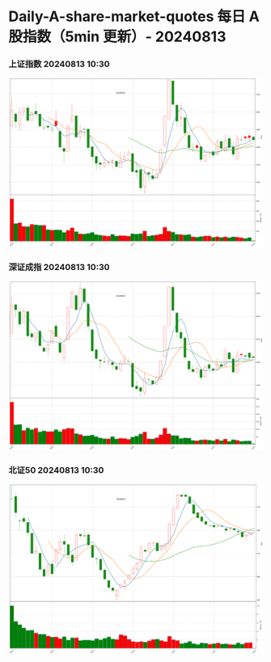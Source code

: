 
# Daily-A-share-market-quotes 每日 A 股指数（5min 更新）- 20240813

### 上证指数 20240813 10:30
![](./fig/2024/8/20240813-sh000001.png)

### 深证成指 20240813 10:30
![](./fig/2024/8/20240813-sz399001.png)

### 北证50 20240813 10:30
![](./fig/2024/8/20240813-bj899050.png)
